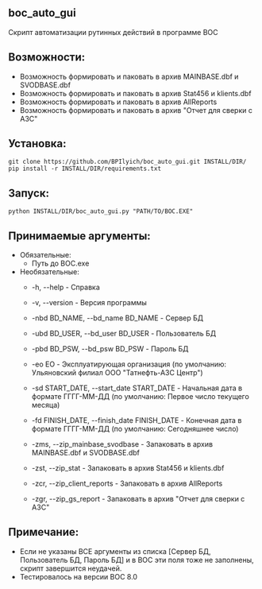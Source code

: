 ## boc_auto_gui

Скрипт автоматизации рутинных действий в программе BOC

## Возможности:
- Возможность формировать и паковать в архив MAINBASE.dbf и SVODBASE.dbf
- Возможность формировать и паковать в архив Stat456 и klients.dbf
- Возможность формировать и паковать в архив AllReports
- Возможность формировать и паковать в архив "Отчет для сверки с АЗС"

## Установка:
    git clone https://github.com/BPIlyich/boc_auto_gui.git INSTALL/DIR/
    pip install -r INSTALL/DIR/requirements.txt

## Запуск:
    python INSTALL/DIR/boc_auto_gui.py "PATH/TO/BOC.EXE"

## Принимаемые аргументы:
- Обязательные:
  - Путь до BOC.exe
- Необязательные:
  - -h, --help                                  - Справка
  - -v, --version                               - Версия программы

  - -nbd BD_NAME, --bd_name BD_NAME             - Сервер БД
  - -ubd BD_USER, --bd_user BD_USER             - Пользователь БД
  - -pbd BD_PSW, --bd_psw BD_PSW                - Пароль БД
  - -eo EO                                      - Эксплуатирующая организация (по умолчанию: Ульяновский филиал ООО "Татнефть-АЗС Центр")
  - -sd START_DATE, --start_date START_DATE     - Начальная дата в формате ГГГГ-ММ-ДД (по умолчанию: Первое число текущего месяца)
  - -fd FINISH_DATE, --finish_date FINISH_DATE  - Конечная дата в формате ГГГГ-ММ-ДД (по умолчанию: Сегодняшнее число)
  - -zms, --zip_mainbase_svodbase               - Запаковать в архив MAINBASE.dbf и SVODBASE.dbf
  - -zst, --zip_stat                            - Запаковать в архив Stat456 и klients.dbf
  - -zcr, --zip_client_reports                  - Запаковать в архив AllReports
  - -zgr, --zip_gs_report                       - Запаковать в архив "Отчет для сверки с АЗС"
 
## Примечание:
- Если не указаны ВСЕ аргументы из списка [Сервер БД, Пользователь БД, Пароль БД] и в BOC эти поля тоже не заполнены, скрипт завершится неудачей.
- Тестировалось на версии BOC 8.0
